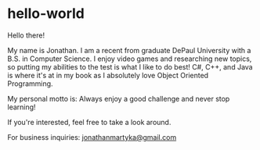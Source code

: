 # hello-world

Hello there!

My name is Jonathan. I am a recent from graduate DePaul University with a B.S. in Computer Science.
I enjoy video games and researching new topics, so putting my abilities to the test is what I like to do best!
C#, C++, and Java is where it's at in my book as I absolutely love Object Oriented Programming.

My personal motto is: Always enjoy a good challenge and never stop learning!

If you're interested, feel free to take a look around.


For business inquiries: jonathanmartyka@gmail.com
